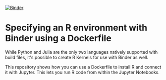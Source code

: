 [![Binder](http://mybinder.org/badge.svg)](http://beta.mybinder.org/v2/gh/binder-examples/dockerfile-r/master?filepath=index.ipynb)

# Specifying an R environment with Binder using a Dockerfile

While Python and Julia are the only two languages natively supported with
build files, it's possible to create R Kernels for use with Binder as well.

This repository shows how you can use a Dockerfile to install R and
connect it with Jupyter. This lets you run R code from within the Jupyter Notebooks.
